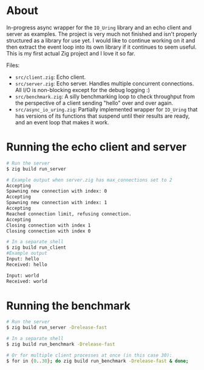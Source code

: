 
# About

In-progress async wrapper for the `IO_Uring` library and an echo client and
server as examples. The project is very much not finished and isn't properly
structured as a library for use yet. I would like to continue working on it and
then extract the event loop into its own library if it continues to seem
useful. This is my first actual Zig project and I love it so far. 

Files:
* `src/client.zig`: Echo client. 
* `src/server.zig`: Echo server. Handles multiple concurrent connections. All I/O
  is non-blocking except for the debug logging :) 
* `src/benchmark.zig`: A silly benchmarking loop to check throughput from the
  perspective of a client sending "hello" over and over again.
* `src/async_io_uring.zig`: Partially implemented wrapper for `IO_Uring` that
  has versions of its functions that suspend until their results are ready, and
  an event loop that makes it work.  

# Running the echo client and server
```sh
# Run the server
$ zig build run_server

# Example output when server.zig has max_connections set to 2
Accepting
Spawning new connection with index: 0
Accepting
Spawning new connection with index: 1
Accepting
Reached connection limit, refusing connection.
Accepting
Closing connection with index 1
Closing connection with index 0

# In a separate shell
$ zig build run_client
#Example output
Input: hello
Received: hello

Input: world
Received: world
```

# Running the benchmark
```sh
# Run the server
$ zig build run_server -Drelease-fast

# In a separate shell
$ zig build run_benchmark -Drelease-fast

# Or for multiple client processes at once (in this case 30):
$ for in {0..30}; do zig build run_benchmark -Drelease-fast & done;
```
